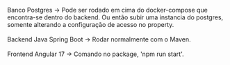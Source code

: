 Banco Postgres -> Pode ser rodado em cima do docker-compose que encontra-se dentro do backend. Ou então subir uma instancia do postgres, somente alterando a configuração de acesso no property.
<br>
<br>
Backend Java Spring Boot -> Rodar normalmente com o Maven.
<br>
<br>
Frontend Angular 17 -> Comando no package, 'npm run start'.
